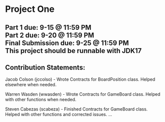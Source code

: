 # Project One
Part 1 due: 9-15 @ 11:59 PM \
Part 2 due: 9-20 @ 11:59 PM \
Final Submission due: 9-25 @ 11:59 PM \
This project should be runnable with JDK17
--------------------------------------------------------
## Contribution Statements:

Jacob Colson (jccolso) - Wrote Contracts for BoardPosition class. Helped elsewhere when needed.

Warren Wasden (wwasden) - Wrote Contracts for GameBoard class. Helped with other functions when needed.

Steven Cabezas (scabeza) - Finished Contracts for GameBoard class. Helped with other functions and corrected issues.
...